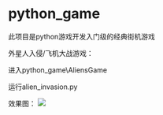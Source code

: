 # python_game
此项目是python游戏开发入门级的经典街机游戏

外星人入侵/飞机大战游戏：

进入python_game\AliensGame

运行alien_invasion.py

效果图：
![](https://i.imgur.com/Z7nzKTe.png)